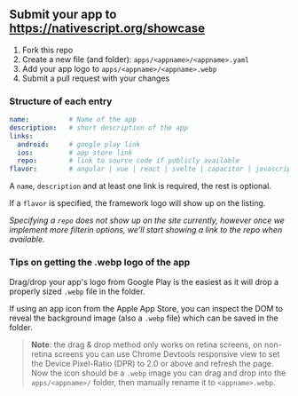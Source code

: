 ## Submit your app to https://nativescript.org/showcase

1. Fork this repo
2. Create a new file (and folder): `apps/<appname>/<appname>.yaml`
3. Add your app logo to `apps/<appname>/<appname>.webp`
4. Submit a pull request with your changes

### Structure of each entry

```yaml
name:          # Name of the app
description:   # short description of the app
links:
  android:     # google play link
  ios:         # app store link
  repo:        # link to source code if publicly available
flavor:        # angular | vue | react | svelte | capacitor | javascript | typescript
```

A `name`, `description` and at least one link is required, the rest is optional. 

If a `flavor` is specified, the framework logo will show up on the listing.

*Specifying a `repo` does not show up on the site currently, however once we implement more filterin options, we'll start showing a link to the repo when available.*

### Tips on getting the .webp logo of the app

Drag/drop your app's logo from Google Play is the easiest as it will drop a properly sized `.webp` file in the folder.

If using an app icon from the Apple App Store, you can inspect the DOM to reveal the background image (also a `.webp` file) which can be saved in the folder.

> **Note**: the drag & drop method only works on retina screens, on non-retina screens you can use Chrome Devtools responsive view to set the Device Pixel-Ratio (DPR) to 2.0 or above and refresh the page. Now the icon should be a `.webp` image you can drag and drop into the `apps/<appname>/` folder, then manually rename it to `<appname>.webp`.
